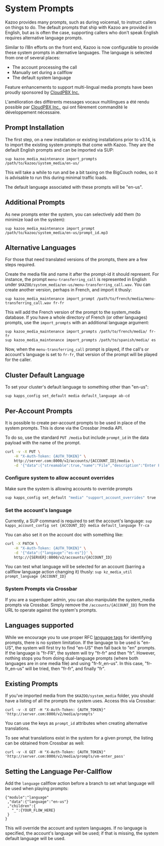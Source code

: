 # System Prompts

Kazoo provides many prompts, such as during voicemail, to instruct callers on things to do. The default prompts that ship with Kazoo are provided in English, but as is often the case, supporting callers who don't speak English requires alternative language prompts.

Similar to i18n efforts on the front end, Kazoo is now configurable to provide these system prompts in alternative languages. The language is selected from one of several places:

* The account processing the call
* Manually set during a callflow
* The default system language

Feature enhancements to support multi-lingual media prompts have been proudly sponsored by [CloudPBX Inc.](http://cloudpbx.ca)

L'amélioration des différents messages vocaux multilingues a été rendu possible par [CloudPBX Inc.](http://cloudpbx.ca), qui ont fièrement commandité le développement nécessaire.

## Prompt Installation

The first step, on a new installation or existing installations prior to v3.14, is to import the existing system prompts that come with Kazoo. They are the default English prompts and can be imported via SUP:

    sup kazoo_media_maintenance import_prompts /path/to/kazoo/system_media/en-us/

This will take a while to run and be a bit taxing on the BigCouch nodes, so it is advisable to run this during minimal traffic loads.

The default language associated with these prompts will be "en-us".

## Additional Prompts

As new prompts enter the system, you can selectively add them (to minimize load on the system):

    sup kazoo_media_maintenance import_prompt /path/to/kazoo/system_media/en-us/prompt_id.mp3

## Alternative Languages

For those that need translated versions of the prompts, there are a few steps required.

Create the media file and name it after the prompt-id it should represent. For instance, the prompt `menu-transferring_call` is represented in English under `$KAZOO/system_media/en-us/menu-transferring_call.wav`. You can create another version, perhaps in French, and import it thusly:

    sup kazoo_media_maintenance import_prompt /path/to/french/media/menu-transferring_call.wav fr-fr

This will add the French version of the prompt to the system_media database. If you have a whole directory of French (or other languages) prompts, use the `import_prompts` with an additional language argument:

    sup kazoo_media_maintenance import_prompts /path/to/french/media/ fr-fr
    sup kazoo_media_maintenance import_prompts /path/to/spanish/media/ es

Now, when the `menu-transferring_call` prompt is played, if the call's or account's language is set to `fr-fr`, that version of the prompt will be played for the caller.

## Cluster Default Language

To set your cluster's default language to something other than "en-us":

    sup kapps_config set_default media default_language ab-cd

## Per-Account Prompts

It is possible to create per-account prompts to be used in place of the system prompts. This is done via the Crossbar /media API.

To do so, use the standard `PUT /media` but include `prompt_id` in the data payload with the name of the prompt.

```bash
curl -v -X PUT \
    -H "X-Auth-Token: {AUTH_TOKEN}" \
    http://server.com:8000/v2/accounts/{ACCOUNT_ID}/media \
    -d '{"data":{"streamable":true,"name":"File","description":"Enter Pin prompt","prompt_id":"vm-enter_pin", "language":"x-pig-latin"}}'
```

### Configure system to allow account overrides

Make sure the system is allowing accounts to override prompts

```bash
sup kapps_config set_default "media" "support_account_overrides" true
```

### Set the account's language

Currently, a SUP command is required to set the account's language: `sup kapps_account_config set {ACCOUNT_ID} media default_language fr-ca`

You can also set it on the account doc with something like:

```bash
curl -X PATCH \
    -H "X-Auth-Token: {AUTH_TOKEN}" \
    -d '{"data":{"langauge":"es-es"}}' \
    http://{SERVER}:8000/v2/accounts/{ACCOUNT_ID}
```

You can test what language will be selected for an account (barring a callflow language action changing it) thusly: `sup kz_media_util prompt_language {ACCOUNT_ID}`

### System Prompts via Crossbar

If you are a superduper admin, you can also manipulate the system_media prompts via Crossbar. Simply remove the `/accounts/{ACCOUNT_ID}` from the URL to operate against the system's prompts.

## Languages supported

While we encourage you to use proper RFC [language tags](http://www.w3.org/Protocols/rfc2616/rfc2616-sec3.html#sec3.10) for identifying prompts, there is no system limitation. If the language to be used is "en-US", the system will first try to find "en-US" then fall back to "en" prompts. If the language is "fr-FR", the system will try "fr-fr" and then "fr". However, nothing stops you from doing dual-language prompts (where both languages are in one media file) and using "fr-fr_en-us". In this case, "fr-fr_en-us" will be tried, then "fr-fr", and finally "fr".

## Existing Prompts

If you've imported media from the `$KAZOO/system_media` folder, you should have a listing of all the prompts the system uses. Access this via Crossbar:

    curl -v -X GET -H "X-Auth-Token: {AUTH_TOKEN}" 'http://server.com:8000/v2/media/prompts'

You can use the keys as `prompt_id` attributes when creating alternative translations.

To see what translations exist in the system for a given prompt, the listing can be obtained from Crossbar as well:

    curl -v -X GET -H "X-Auth-Token: {AUTH_TOKEN}" 'http://server.com:8000/v2/media/prompts/vm-enter_pass'

## Setting the Language Per-Callflow

Add the `language` callflow action before a branch to set what language will be used when playing prompts:

    {"module":"language"
     ,"data":{"language":"en-us"}
     ,"children":{
       "_":{YOUR_FLOW_HERE}
     }
    }

This will override the account and system languages. If no language is specified, the account's language will be used; if that is missing, the system default language will be used.
